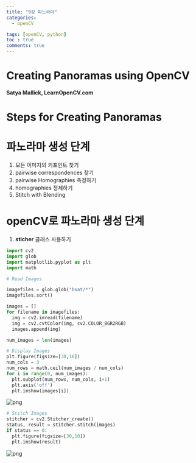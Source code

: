 ```yaml
---
title: "9강 파노라마"
categories:
  - openCV

tags: [openCV, python]
toc : true
comments: true
---
```




# Creating Panoramas using OpenCV
**Satya Mallick, LearnOpenCV.com**

# Steps for Creating Panoramas
# 파노라마 생성 단계
1. 모든 이미지의 키포인트 찾기
2. pairwise correspondences 찾기
3. pairwise Homographies 측정하기
4. homographies 정제하기
5. Stitch with Blending


# openCV로 파노라마 생성 단계

1. **sticher** 클래스 사용하기


```python
import cv2
import glob
import matplotlib.pyplot as plt
import math
```


```python
# Read Images

imagefiles = glob.glob("boat/*")
imagefiles.sort()

images = []
for filename in imagefiles:
  img = cv2.imread(filename)
  img = cv2.cvtColor(img, cv2.COLOR_BGR2RGB)
  images.append(img)

num_images = len(images)

```


```python
# Display Images
plt.figure(figsize=[30,10]) 
num_cols = 3
num_rows = math.ceil(num_images / num_cols)
for i in range(0, num_images):
  plt.subplot(num_rows, num_cols, i+1) 
  plt.axis('off')
  plt.imshow(images[i])

```


    
![png](/assets/img//OpenCV-9%EA%B0%95/output_5_0.png)
    



```python
# Stitch Images
stitcher = cv2.Stitcher_create()
status, result = stitcher.stitch(images)
if status == 0:
  plt.figure(figsize=[30,10]) 
  plt.imshow(result)
```


    
![png](/assets/img//OpenCV-9%EA%B0%95/output_6_0.png)
    

